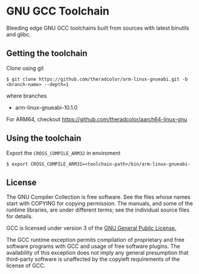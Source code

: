# GNU GCC Toolchain

Bleeding edge GNU GCC toolchains built from sources with latest binutils and glibc.

## Getting the toolchain

Clone using git 
```
$ git clone https://github.com/theradcolor/arm-linux-gnueabi.git -b <branch-name> --depth=1
```

where branches
- arm-linux-gnueabi-10.1.0

For ARM64, checkout https://github.com/theradcolor/aarch64-linux-gnu

## Using the toolchain

Export the `CROSS_COMPILE_ARM32` in enviroment

```
$ export CROSS_COMPILE_ARM32=<toolchain-path>/bin/arm-linux-gnueabi-
```

## License

The GNU Compiler Collection is free software.  See the files whose
names start with COPYING for copying permission.  The manuals, and
some of the runtime libraries, are under different terms; see the
individual source files for details.

GCC is licensed under version 3 of the [GNU General Public License.](https://www.gnu.org/licenses/gpl-3.0.html)

The GCC runtime exception permits compilation of proprietary and free software programs with GCC and usage of free software plugins. The availability of this exception does not imply any general presumption that third-party software is unaffected by the copyleft requirements of the license of GCC. 
